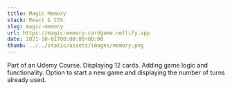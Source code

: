 ```yaml
---
title: Magic Memory
stack: React & CSS
slug: magic-memory
url: https://magic-memory-cardgame.netlify.app
date: 2021-10-01T00:00:00+00:00
thumb: ../../static/assets/images/memory.png
---
```


Part of an Udemy Course. Displaying 12 cards. Adding game logic and functionality. Option to start a new game and displaying the number of turns already used.
